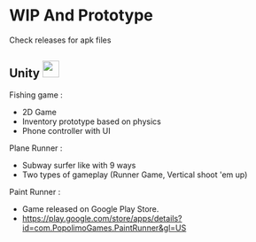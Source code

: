 # WIP And Prototype
Check releases for apk files
## Unity <img src="https://www.svgrepo.com/show/331626/unity.svg" width="30" height="30" />

Fishing game : 

- 2D Game 
- Inventory prototype based on physics
- Phone controller with UI


Plane Runner : 

- Subway surfer like with 9 ways
- Two types of gameplay (Runner Game, Vertical shoot 'em up)

Paint Runner :

- Game released on Google Play Store.
- https://play.google.com/store/apps/details?id=com.PopolimoGames.PaintRunner&gl=US
